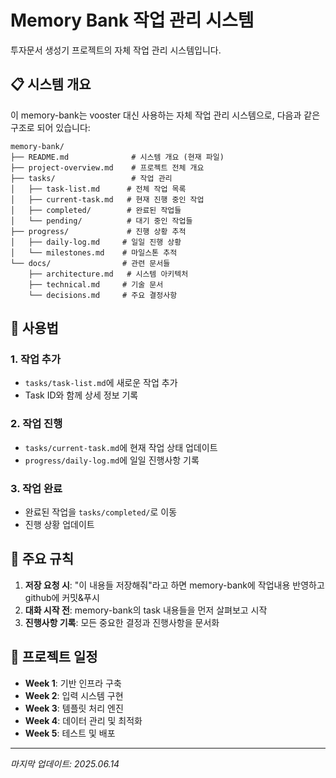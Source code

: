 # Memory Bank 작업 관리 시스템

투자문서 생성기 프로젝트의 자체 작업 관리 시스템입니다.

## 📋 시스템 개요

이 memory-bank는 vooster 대신 사용하는 자체 작업 관리 시스템으로, 다음과 같은 구조로 되어 있습니다:

```
memory-bank/
├── README.md              # 시스템 개요 (현재 파일)
├── project-overview.md    # 프로젝트 전체 개요
├── tasks/                 # 작업 관리
│   ├── task-list.md      # 전체 작업 목록
│   ├── current-task.md   # 현재 진행 중인 작업
│   ├── completed/        # 완료된 작업들
│   └── pending/          # 대기 중인 작업들
├── progress/             # 진행 상황 추적
│   ├── daily-log.md     # 일일 진행 상황
│   └── milestones.md    # 마일스톤 추적
└── docs/                # 관련 문서들
    ├── architecture.md   # 시스템 아키텍처
    ├── technical.md     # 기술 문서
    └── decisions.md     # 주요 결정사항
```

## 🚀 사용법

### 1. 작업 추가
- `tasks/task-list.md`에 새로운 작업 추가
- Task ID와 함께 상세 정보 기록

### 2. 작업 진행
- `tasks/current-task.md`에 현재 작업 상태 업데이트
- `progress/daily-log.md`에 일일 진행사항 기록

### 3. 작업 완료
- 완료된 작업을 `tasks/completed/`로 이동
- 진행 상황 업데이트

## 📝 주요 규칙

1. **저장 요청 시**: "이 내용들 저장해줘"라고 하면 memory-bank에 작업내용 반영하고 github에 커밋&푸시
2. **대화 시작 전**: memory-bank의 task 내용들을 먼저 살펴보고 시작
3. **진행사항 기록**: 모든 중요한 결정과 진행사항을 문서화

## 📅 프로젝트 일정

- **Week 1**: 기반 인프라 구축
- **Week 2**: 입력 시스템 구현  
- **Week 3**: 템플릿 처리 엔진
- **Week 4**: 데이터 관리 및 최적화
- **Week 5**: 테스트 및 배포

---
*마지막 업데이트: 2025.06.14* 